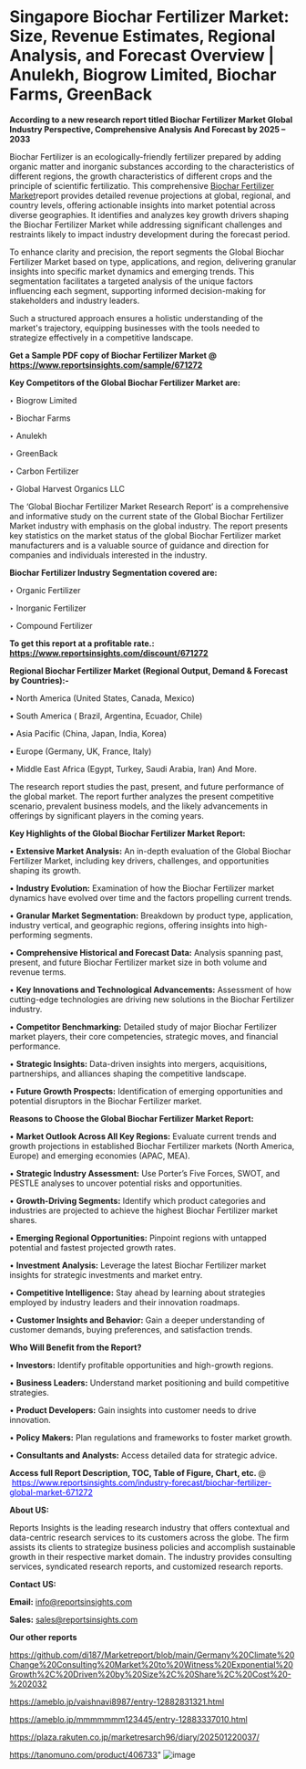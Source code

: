 # Singapore Biochar Fertilizer Market: Size, Revenue Estimates, Regional Analysis, and Forecast Overview | Anulekh, Biogrow Limited, Biochar Farms, GreenBack

<strong>According to a new research report titled Biochar Fertilizer Market Global Industry Perspective, Comprehensive Analysis And Forecast by 2025 – 2033</strong>

Biochar Fertilizer is an ecologically-friendly fertilizer prepared by adding organic matter and inorganic substances according to the characteristics of different regions, the growth characteristics of different crops and the principle of scientific fertilizatio. This comprehensive <a href=https://www.reportsinsights.com/sample/671272>Biochar Fertilizer Market</a>report provides detailed revenue projections at global, regional, and country levels, offering actionable insights into market potential across diverse geographies. It identifies and analyzes key growth drivers shaping the Biochar Fertilizer Market while addressing significant challenges and restraints likely to impact industry development during the forecast period.

To enhance clarity and precision, the report segments the Global Biochar Fertilizer Market based on type, applications, and region, delivering granular insights into specific market dynamics and emerging trends. This segmentation facilitates a targeted analysis of the unique factors influencing each segment, supporting informed decision-making for stakeholders and industry leaders.

Such a structured approach ensures a holistic understanding of the market's trajectory, equipping businesses with the tools needed to strategize effectively in a competitive landscape.

<strong>Get a Sample PDF copy of Biochar Fertilizer Market </strong><strong>@<a href=https://www.reportsinsights.com/sample/671272 style=color:#0000ff;> https://www.reportsinsights.com/sample/671272</a></strong></font>

<strong>Key Competitors of the Global Biochar Fertilizer Market are:</strong>

‣ Biogrow Limited

‣ Biochar Farms

‣ Anulekh

‣ GreenBack

‣ Carbon Fertilizer

‣ Global Harvest Organics LLC

The ‘Global Biochar Fertilizer Market Research Report’ is a comprehensive and informative study on the current state of the Global Biochar Fertilizer Market industry with emphasis on the global industry. The report presents key statistics on the market status of the global Biochar Fertilizer market manufacturers and is a valuable source of guidance and direction for companies and individuals interested in the industry.

<strong>Biochar Fertilizer Industry Segmentation covered are:</strong>

‣ Organic Fertilizer

‣ Inorganic Fertilizer

‣ Compound Fertilizer

<strong>To get this report at a profitable rate.: <a href=https://www.reportsinsights.com/discount/671272 style=color:#0000ff;>https://www.reportsinsights.com/discount/671272</a></strong></font>

<strong>Regional Biochar Fertilizer Market (Regional Output, Demand &amp; Forecast by Countries):-</strong>

• North America (United States, Canada, Mexico)

• South America ( Brazil, Argentina, Ecuador, Chile)

• Asia Pacific (China, Japan, India, Korea)

• Europe (Germany, UK, France, Italy)

• Middle East Africa (Egypt, Turkey, Saudi Arabia, Iran) And More.

The research report studies the past, present, and future performance of the global market. The report further analyzes the present competitive scenario, prevalent business models, and the likely advancements in offerings by significant players in the coming years.

<strong>Key Highlights of the Global Biochar Fertilizer Market Report:</strong>

• <strong>Extensive Market Analysis:</strong> An in-depth evaluation of the Global Biochar Fertilizer Market, including key drivers, challenges, and opportunities shaping its growth.

• <strong>Industry Evolution:</strong> Examination of how the Biochar Fertilizer market dynamics have evolved over time and the factors propelling current trends.

• <strong>Granular Market Segmentation:</strong> Breakdown by product type, application, industry vertical, and geographic regions, offering insights into high-performing segments.

• <strong>Comprehensive Historical and Forecast Data:</strong> Analysis spanning past, present, and future Biochar Fertilizer market size in both volume and revenue terms.

• <strong>Key Innovations and Technological Advancements:</strong> Assessment of how cutting-edge technologies are driving new solutions in the Biochar Fertilizer industry.

• <strong>Competitor Benchmarking:</strong> Detailed study of major Biochar Fertilizer market players, their core competencies, strategic moves, and financial performance.

• <strong>Strategic Insights:</strong> Data-driven insights into mergers, acquisitions, partnerships, and alliances shaping the competitive landscape.

• <strong>Future Growth Prospects:</strong> Identification of emerging opportunities and potential disruptors in the Biochar Fertilizer market.

<strong>Reasons to Choose the Global Biochar Fertilizer Market Report:</strong>

• <strong>Market Outlook Across All Key Regions:</strong> Evaluate current trends and growth projections in established Biochar Fertilizer markets (North America, Europe) and emerging economies (APAC, MEA).

• <strong>Strategic Industry Assessment:</strong> Use Porter’s Five Forces, SWOT, and PESTLE analyses to uncover potential risks and opportunities.

• <strong>Growth-Driving Segments:</strong> Identify which product categories and industries are projected to achieve the highest Biochar Fertilizer market shares.

• <strong>Emerging Regional Opportunities:</strong> Pinpoint regions with untapped potential and fastest projected growth rates.

• <strong>Investment Analysis:</strong> Leverage the latest Biochar Fertilizer market insights for strategic investments and market entry.

• <strong>Competitive Intelligence:</strong> Stay ahead by learning about strategies employed by industry leaders and their innovation roadmaps.

• <strong>Customer Insights and Behavior:</strong> Gain a deeper understanding of customer demands, buying preferences, and satisfaction trends.

<strong>Who Will Benefit from the Report?</strong>

• <strong>Investors:</strong> Identify profitable opportunities and high-growth regions.

• <strong>Business Leaders:</strong> Understand market positioning and build competitive strategies.

• <strong>Product Developers:</strong> Gain insights into customer needs to drive innovation.

• <strong>Policy Makers:</strong> Plan regulations and frameworks to foster market growth.

• <strong>Consultants and Analysts:</strong> Access detailed data for strategic advice.
</ul>
<strong>Access full Report Description, TOC, Table of Figure, Chart, etc. </strong>@  <a href=https://www.reportsinsights.com/industry-forecast/biochar-fertilizer-global-market-671272 style=color:#0000ff;>https://www.reportsinsights.com/industry-forecast/biochar-fertilizer-global-market-671272</a></font>

<strong><strong>About US</strong>:</strong>

Reports Insights is the leading research industry that offers contextual and data-centric research services to its customers across the globe. The firm assists its clients to strategize business policies and accomplish sustainable growth in their respective market domain. The industry provides consulting services, syndicated research reports, and customized research reports.

<strong>Contact US:</strong>

<p class=""""><b>Email:</b> <a href=mailto:info@reportsinsights.com>info@reportsinsights.com</a></p>
<p class=""""><b>Sales:</b> <a href=mailto:sales@reportsinsights.com>sales@reportsinsights.com</a></p>

<strong>Our other reports</strong>

<a href=https://github.com/di187/Marketreport/blob/main/Germany%20Climate%20Change%20Consulting%20Market%20to%20Witness%20Exponential%20Growth%2C%20Driven%20by%20Size%2C%20Share%2C%20Cost%20-%202032>https://github.com/di187/Marketreport/blob/main/Germany%20Climate%20Change%20Consulting%20Market%20to%20Witness%20Exponential%20Growth%2C%20Driven%20by%20Size%2C%20Share%2C%20Cost%20-%202032</a>

<a href=https://ameblo.jp/vaishnavi8987/entry-12882831321.html>https://ameblo.jp/vaishnavi8987/entry-12882831321.html</a>

<a href=https://ameblo.jp/mmmmmmm123445/entry-12883337010.html>https://ameblo.jp/mmmmmmm123445/entry-12883337010.html</a>

<a href=https://plaza.rakuten.co.jp/marketresarch96/diary/202501220037/>https://plaza.rakuten.co.jp/marketresarch96/diary/202501220037/</a>

<a href=https://tanomuno.com/product/406733>https://tanomuno.com/product/406733</a>"
![image](https://github.com/user-attachments/assets/29b5e263-d47e-43e8-a957-f186cd17ed84)
